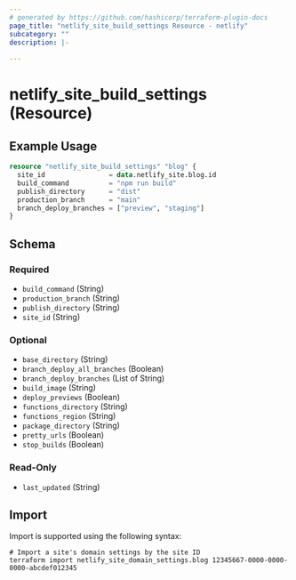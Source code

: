 ```yaml
---
# generated by https://github.com/hashicorp/terraform-plugin-docs
page_title: "netlify_site_build_settings Resource - netlify"
subcategory: ""
description: |-
  
---
```


# netlify_site_build_settings (Resource)



## Example Usage

```terraform
resource "netlify_site_build_settings" "blog" {
  site_id                = data.netlify_site.blog.id
  build_command          = "npm run build"
  publish_directory      = "dist"
  production_branch      = "main"
  branch_deploy_branches = ["preview", "staging"]
}
```

<!-- schema generated by tfplugindocs -->
## Schema

### Required

- `build_command` (String)
- `production_branch` (String)
- `publish_directory` (String)
- `site_id` (String)

### Optional

- `base_directory` (String)
- `branch_deploy_all_branches` (Boolean)
- `branch_deploy_branches` (List of String)
- `build_image` (String)
- `deploy_previews` (Boolean)
- `functions_directory` (String)
- `functions_region` (String)
- `package_directory` (String)
- `pretty_urls` (Boolean)
- `stop_builds` (Boolean)

### Read-Only

- `last_updated` (String)

## Import

Import is supported using the following syntax:

```shell
# Import a site's domain settings by the site ID
terraform import netlify_site_domain_settings.blog 12345667-0000-0000-0000-abcdef012345
```
